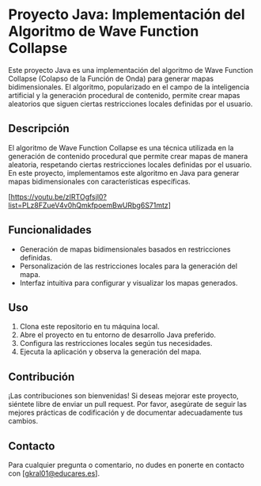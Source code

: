 # Proyecto Java: Implementación del Algoritmo de Wave Function Collapse

Este proyecto Java es una implementación del algoritmo de Wave Function Collapse (Colapso de la Función de Onda) para generar mapas bidimensionales. El algoritmo, popularizado en el campo de la inteligencia artificial y la generación procedural de contenido, permite crear mapas aleatorios que siguen ciertas restricciones locales definidas por el usuario.

## Descripción

El algoritmo de Wave Function Collapse es una técnica utilizada en la generación de contenido procedural que permite crear mapas de manera aleatoria, respetando ciertas restricciones locales definidas por el usuario. En este proyecto, implementamos este algoritmo en Java para generar mapas bidimensionales con características específicas.

[https://youtu.be/zIRTOgfsjl0?list=PLz8FZueV4v0hQmkfpoemBwURbg6S71mtz]

## Funcionalidades

-   Generación de mapas bidimensionales basados en restricciones definidas.
-   Personalización de las restricciones locales para la generación del mapa.
-   Interfaz intuitiva para configurar y visualizar los mapas generados.

## Uso

1. Clona este repositorio en tu máquina local.
2. Abre el proyecto en tu entorno de desarrollo Java preferido.
3. Configura las restricciones locales según tus necesidades.
4. Ejecuta la aplicación y observa la generación del mapa.

## Contribución

¡Las contribuciones son bienvenidas! Si deseas mejorar este proyecto, siéntete libre de enviar un pull request. Por favor, asegúrate de seguir las mejores prácticas de codificación y de documentar adecuadamente tus cambios.

## Contacto

Para cualquier pregunta o comentario, no dudes en ponerte en contacto con [gkral01@educares.es].
